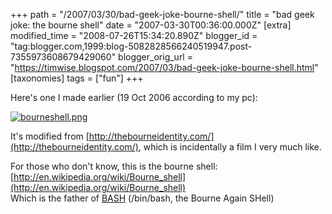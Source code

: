+++
path = "/2007/03/30/bad-geek-joke-bourne-shell/"
title = "bad geek joke: the bourne shell"
date = "2007-03-30T00:36:00.000Z"
[extra]
modified_time = "2008-07-26T15:34:20.890Z"
blogger_id = "tag:blogger.com,1999:blog-5082828566240519947.post-7355973608679429060"
blogger_orig_url = "https://timwise.blogspot.com/2007/03/bad-geek-joke-bourne-shell.html"
[taxonomies]
tags = ["fun"]
+++

Here's one I made earlier (19 Oct 2006 according to my pc):  

<div class="flickr-pic">
<a href="https://www.flickr.com/photos/7463254@N02/439217204/"><img
src="https://live.staticflickr.com/160/439217204_ddcd1306e6.jpg" alt="bourneshell.png"></a>
</div>

It's modified from [http://thebourneidentity.com/](http://thebourneidentity.com/), which is incidentally a film I very much like.  

For those who don't know, this is the bourne shell:  
[http://en.wikipedia.org/wiki/Bourne_shell](http://en.wikipedia.org/wiki/Bourne_shell)  
Which is the father of [BASH](http://www.gnu.org/software/bash/) (/bin/bash, the Bourne Again SHell)
